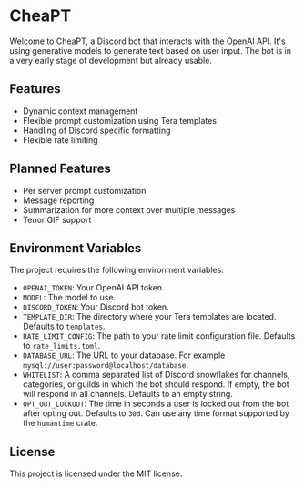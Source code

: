 # CheaPT

Welcome to CheaPT, a Discord bot that interacts with the OpenAI API.
It's using generative models to generate text based on user input.
The bot is in a very early stage of development but already usable.

## Features

- Dynamic context management
- Flexible prompt customization using Tera templates
- Handling of Discord specific formatting
- Flexible rate limiting

## Planned Features

- Per server prompt customization
- Message reporting
- Summarization for more context over multiple messages
- Tenor GIF support

## Environment Variables

The project requires the following environment variables:

- `OPENAI_TOKEN`: Your OpenAI API token.
- `MODEL`: The model to use.
- `DISCORD_TOKEN`: Your Discord bot token.
- `TEMPLATE_DIR`: The directory where your Tera templates are located. Defaults to `templates`.
- `RATE_LIMIT_CONFIG`: The path to your rate limit configuration file. Defaults to `rate_limits.toml`.
- `DATABASE_URL`: The URL to your database. For example `mysql://user:password@localhost/database`.
- `WHITELIST`: A comma separated list of Discord snowflakes for channels, categories, or guilds in which the bot should respond. If empty, the bot will respond in all channels. Defaults to an empty string.
- `OPT_OUT_LOCKOUT`: The time in seconds a user is locked out from the bot after opting out. Defaults to `30d`. Can use any time format supported by the `humantime` crate.

## License

This project is licensed under the MIT license.
